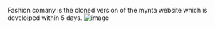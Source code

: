 Fashion comany is the cloned version of the mynta website which is develoiped within 5 days.
![image](https://user-images.githubusercontent.com/112364649/202187715-8784fce2-7243-4aa0-ad69-34b8ca5b76a5.png)
